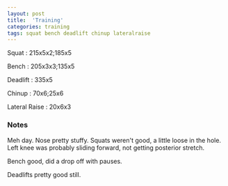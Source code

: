 ```yaml
---
layout: post
title:  'Training'
categories: training
tags: squat bench deadlift chinup lateralraise
---
```


Squat       :   215x5x2;185x5

Bench       :   205x3x3;135x5

Deadlift    :   335x5

Chinup      :   70x6;25x6

Lateral Raise   :   20x6x3

### Notes

Meh day. Nose pretty stuffy. Squats weren't good, a little loose in the hole. Left knee
was probably sliding forward, not getting posterior stretch.

Bench good, did a drop off with pauses.

Deadlifts pretty good still.
